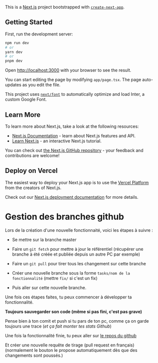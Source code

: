 This is a [Next.js](https://nextjs.org/) project bootstrapped with [`create-next-app`](https://github.com/vercel/next.js/tree/canary/packages/create-next-app).

## Getting Started

First, run the development server:

```bash
npm run dev
# or
yarn dev
# or
pnpm dev
```

Open [http://localhost:3000](http://localhost:3000) with your browser to see the result.

You can start editing the page by modifying `app/page.tsx`. The page auto-updates as you edit the file.

This project uses [`next/font`](https://nextjs.org/docs/basic-features/font-optimization) to automatically optimize and load Inter, a custom Google Font.

## Learn More

To learn more about Next.js, take a look at the following resources:

- [Next.js Documentation](https://nextjs.org/docs) - learn about Next.js features and API.
- [Learn Next.js](https://nextjs.org/learn) - an interactive Next.js tutorial.

You can check out [the Next.js GitHub repository](https://github.com/vercel/next.js/) - your feedback and contributions are welcome!

## Deploy on Vercel

The easiest way to deploy your Next.js app is to use the [Vercel Platform](https://vercel.com/new?utm_medium=default-template&filter=next.js&utm_source=create-next-app&utm_campaign=create-next-app-readme) from the creators of Next.js.

Check out our [Next.js deployment documentation](https://nextjs.org/docs/deployment) for more details.

# Gestion des branches github

Lors de la création d'une nouvelle fonctionnaité, voici les étapes à suivre :

- Se mettre sur la branche master

- Faire un `git fetch` pour mettre à jour le référentiel (récupérer une branche à été créée et publiée depuis un autre PC par exemple)

- Faire un `git pull` pour tirer tous les changement sur cette branche

- Créer une nouvelle branche sous la forme `tasks/nom de la fonctionnalité` (mettre `fix/` si c'est un fix)

- Puis aller sur cette nouvelle branche.

Une fois ces étapes faites, tu peux commencer à développer ta fonctionnalité.

**Toujours sauvegarder son code (même si pas fini, c'est pas grave)**

Pense bien à ton comit et push si tu pars de ton pc, comme ça on garde toujours une trace (_et ça fait monter tes stats Github_)

Une fois la fonctionnalité finie, tu peux aller sur [le repos du github](https://github.com/jehanvaire/RES-REL-WEB)

Et créer une nouvelle requête de tirage (pull request en français) (normalement le bouton le propose automatiquement dès que des changements sont poussés.)
